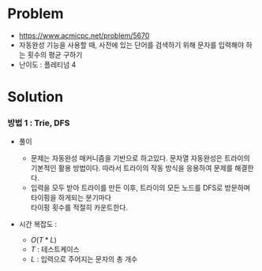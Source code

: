# Problem
* https://www.acmicpc.net/problem/5670
* 자동완성 기능을 사용할 때, 사전에 있는 단어를 검색하기 위해 문자를 입력해야 하는 횟수의 평균 구하기
* 난이도 : 플레티넘 4

# Solution

### 방법 1 : Trie, DFS
* 풀이
  * 문제는 자동완성 매커니즘을 기반으로 하고있다. 문자열 자동완성은 트라이의 기본적인 활용 방법이다. 따라서 트라이의 작동 방식을 응용하여 문제를 해결한다.
  * 입력을 모두 받아 트라이를 만든 이후, 트라이의 모든 노드를 DFS로 방문하며 타이핑을 하게되는 분기마다    
  타이핑 횟수를 적절히 카운트한다.

* 시간 복잡도 :
  * $O(T*L)$
  * $T$ : 테스트케이스
  * $L$ : 입력으로 주어지는 문자의 총 개수
<br></br>
